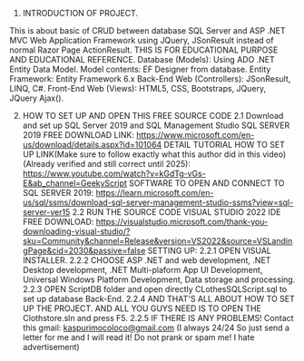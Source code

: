 1. INTRODUCTION OF PROJECT.

This is about basic of CRUD between database SQL Server and ASP .NET MVC Web Application Framework using JQuery, JSonResult instead of normal Razor Page ActionResult.
THIS IS FOR EDUCATIONAL PURPOSE AND EDUCATIONAL REFERENCE.
Database (Models): Using ADO .NET Entity Data Model. Model contents: EF Designer from database. Entity Framework: Entity Framework 6.x
Back-End Web (Controllers): JSonResult, LINQ, C#.
Front-End Web (Views): HTML5, CSS, Bootstraps, JQuery, JQuery Ajax().

2. HOW TO SET UP AND OPEN THIS FREE SOURCE CODE
 2.1 Download and set up SQL Server 2019 and SQL Management Studio
    SQL SERVER 2019 FREE DOWNLOAD LINK: https://www.microsoft.com/en-us/download/details.aspx?id=101064
    DETAIL TUTORIAL HOW TO SET UP LINK(Make sure to follow exactly what this author did in this video)(Already verified and still correct until 2025): 
                                https://www.youtube.com/watch?v=kGdTg-vGs-E&ab_channel=GeekyScript
    SOFTWARE TO OPEN AND CONNECT TO SQL SERVER 2019: https://learn.microsoft.com/en-us/sql/ssms/download-sql-server-management-studio-ssms?view=sql-server-ver15
 2.2 RUN THE SOURCE CODE
                                                       VISUAL STUDIO 2022 IDE FREE DOWNLOAD: 
https://visualstudio.microsoft.com/thank-you-downloading-visual-studio/?sku=Community&channel=Release&version=VS2022&source=VSLandingPage&cid=2030&passive=false
                                                        SETTING UP:
                2.2.1 OPEN VISUAL INSTALLER.
                2.2.2 CHOOSE ASP .NET and web development, .NET Desktop development, .NET Multi-plaform App UI Development, Universal Windows Platform Development, Data storage and processing.
                2.2.3 OPEN ScriptDB folder and open directly CLothesSQLScript.sql to set up database Back-End.
                2.2.4 AND THAT'S ALL ABOUT HOW TO SET UP THE PROJECT. AND ALL YOU GUYS NEED IS TO OPEN THE Clothstore.sln and press F5.
                2.2.5 IF THERE IS ANY PROBLEMS! Contact this gmail: kaspurimocoloco@gmail.com (I always 24/24 So just send a letter for me and I will read it! Do not prank or spam me! I hate advertisement)
                
                                                       
    
